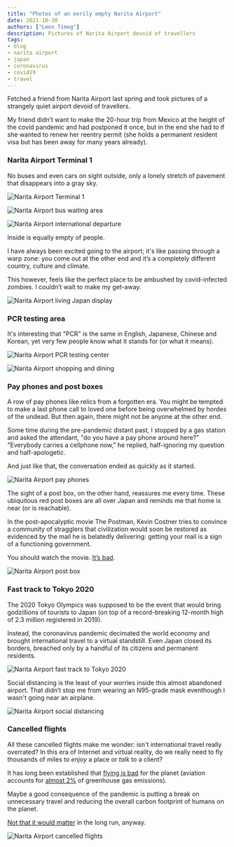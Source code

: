 ```yaml
---
title: "Photos of an eerily empty Narita Airport"
date: 2021-10-30
authors: ["Leon Timog"]
description: Pictures of Narita Airport devoid of travellers
tags:
- blog
- narita airport
- japan
- coronavirus
- covid19
- travel
---
```

Fetched a friend from Narita Airport last spring and took pictures of a strangely quiet airport devoid of travellers.

My friend didn’t want to make the 20-hour trip from Mexico at the height of the covid pandemic and had postponed it once, but in the end she had to if she wanted to renew her reentry permit (she holds a permanent resident visa but has been away for many years already).

### Narita Airport Terminal 1

No buses and even cars on sight outside, only a lonely stretch of pavement that disappears into a gray sky.

![Narita Airport Terminal 1](/photos-of-an-eerily-empty-narita-airport/eerily-empty-narita-airport-terminal-1.jpg "Narita Airport Terminal 1")

![Narita Airport bus waiting area](/photos-of-an-eerily-empty-narita-airport/eerily-empty-narita-airport-bus-waiting-area.jpg "Narita Airport bus waiting area")

![Narita Airport international departure](/photos-of-an-eerily-empty-narita-airport/eerily-empty-narita-airport-international-departure.jpg "Narita Airport international departure")

Inside is equally empty of people.

I have always been excited going to the airport; it's like passing through a warp zone: you come out at the other end and it’s a completely different country, culture and climate.

This however, feels like the perfect place to be ambushed by covid-infected zombies. I couldn’t wait to make my get-away.

![Narita Airport living Japan display](/photos-of-an-eerily-empty-narita-airport/eerily-empty-narita-airport-living-japan-display.jpg "Narita Airport living Japan display")

### PCR testing area

It's interesting that "PCR" is the same in English, Japanese, Chinese and Korean, yet very few people know what it stands for (or what it means).

![Narita Airport PCR testing center](/photos-of-an-eerily-empty-narita-airport/eerily-empty-narita-airport-pcr-testing-center.jpg "Narita Airport PCR testing center")

![Narita Airport shopping and dining](/photos-of-an-eerily-empty-narita-airport/eerily-empty-narita-airport-shopping-and-dining.jpg "Narita Airport shopping and dining")

### Pay phones and post boxes

A row of pay phones like relics from a forgotten era. You might be tempted to make a last phone call to loved one before being overwhelmed by hordes of the undead. But then again, there might not be anyone at the other end.

Some time during the pre-pandemic distant past, I stopped by a gas station and asked the attendant, "do you have a pay phone around here?" "Everybody carries a cellphone now," he replied, half-ignoring my question and half-apologetic.

And just like that, the conversation ended as quickly as it started.

![Narita Airport pay phones](/photos-of-an-eerily-empty-narita-airport/eerily-empty-narita-airport-pay-phones.jpg "Narita Airport pay phones")

The sight of a post box, on the other hand, reassures me every time. These ubiquitous red post boxes are all over Japan and reminds me that home is near (or is reachable).

In the post-apocalyptic movie The Postman, Kevin Costner tries to convince a community of stragglers that civilization would soon be restored as evidenced by the mail he is belatedly delivering: getting your mail is a sign of a functioning government.

You should watch the movie. [It’s bad](https://www.rogerebert.com/reviews/the-postman-1997).

![Narita Airport post box](/photos-of-an-eerily-empty-narita-airport/eerily-empty-narita-airport-post-box.jpg "Narita Airport post box")

### Fast track to Tokyo 2020

The 2020 Tokyo Olympics was supposed to be the event that would bring godzillions of tourists to Japan (on top of a record-breaking 12-month high of 2.3 million registered in 2019).

Instead, the coronavirus pandemic decimated the world economy and brought international travel to a virtual standstill. Even Japan closed its borders, breached only by a handful of its citizens and permanent residents.

![Narita Airport fast track to Tokyo 2020](/photos-of-an-eerily-empty-narita-airport/eerily-empty-narita-airport-fast-track-to-tokyo-2020.jpg "Narita Airport fast track to Tokyo 2020")

Social distancing is the least of your worries inside this almost abandoned airport. That didn’t stop me from wearing an N95-grade mask eventhough I wasn't going near an airplane.

![Narita Airport social distancing](/photos-of-an-eerily-empty-narita-airport/eerily-empty-narita-airport-social-distance.jpg "Narita Airport social distancing")

### Cancelled flights

All these cancelled flights make me wonder: isn't international travel really overrated? In this era of Internet and virtual reality, do we really need to fly thousands of miles to *enjoy* a place or *talk* to a client?

It has long been established that [flying is bad](https://www.theguardian.com/environment/ng-interactive/2019/jul/19/carbon-calculator-how-taking-one-flight-emits-as-much-as-many-people-do-in-a-year) for the planet (aviation accounts for [almost 2%](https://ourworldindata.org/co2-emissions-from-aviation) of greenhouse gas emissions).

Maybe a good consequence of the pandemic is putting a break on unnecessary travel and reducing the overall carbon footprint of humans on the planet.

[Not that it would matter](https://www.commondreams.org/news/2020/11/12/humans-may-have-passed-point-no-return-climate-crisis-says-study-doesnt-mean-all) in the long run, anyway.

![Narita Airport cancelled flights](/photos-of-an-eerily-empty-narita-airport/eerily-empty-narita-airport-cancelled-flights.jpg "Narita Airport cancelled flights")